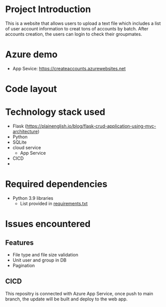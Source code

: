 # Project Introduction
This is a website that allows users to upload a text file which includes a list of user account information to creat tons of accounts by batch.
After accounts creation, the users can login to check their groupmates.

# Azure demo
- App Sevice: https://createaccounts.azurewebsites.net

# Code layout

# Technology stack used
- Flask (https://plainenglish.io/blog/flask-crud-application-using-mvc-architecture)
- Python
- SQLite
- cloud service
    - App Service
- CICD
- 
# Required dependencies
- Python 3.9 libraries
    - List provided in [requirements.txt](https://github.com/CynthiaTu-SY/flask_create_batch_accounts/blob/main/requirements.txt)

# Issues encountered
## Features
- File type and file size validation
- Unit user and group in DB
- Pagination

## CICD
This repositry is connected with Azure App Service, once push to main branch, the update will be built and deploy to the web app.
